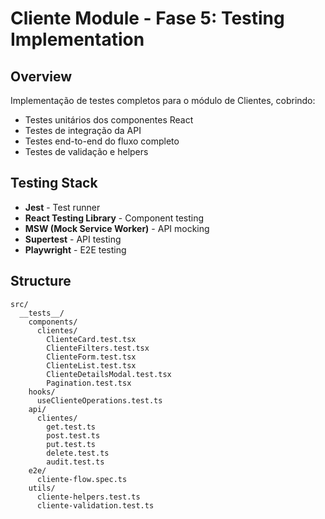 # Cliente Module - Fase 5: Testing Implementation

## Overview
Implementação de testes completos para o módulo de Clientes, cobrindo:
- Testes unitários dos componentes React
- Testes de integração da API
- Testes end-to-end do fluxo completo
- Testes de validação e helpers

## Testing Stack
- **Jest** - Test runner
- **React Testing Library** - Component testing
- **MSW (Mock Service Worker)** - API mocking
- **Supertest** - API testing
- **Playwright** - E2E testing

## Structure
```
src/
  __tests__/
    components/
      clientes/
        ClienteCard.test.tsx
        ClienteFilters.test.tsx
        ClienteForm.test.tsx
        ClienteList.test.tsx
        ClienteDetailsModal.test.tsx
        Pagination.test.tsx
    hooks/
      useClienteOperations.test.ts
    api/
      clientes/
        get.test.ts
        post.test.ts
        put.test.ts
        delete.test.ts
        audit.test.ts
    e2e/
      cliente-flow.spec.ts
    utils/
      cliente-helpers.test.ts
      cliente-validation.test.ts
```
